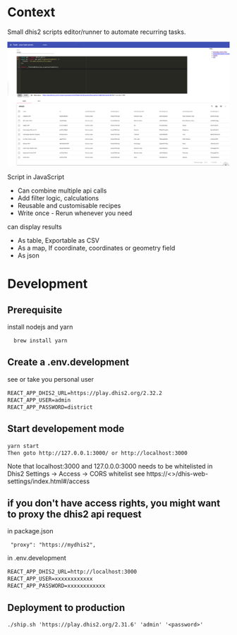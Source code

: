 
# Context

Small dhis2 scripts editor/runner to automate recurring tasks.

![](./doc/screenshot.png)

Script in JavaScript

  - Can combine multiple api calls
  - Add filter logic, calculations
  - Reusable and customisable recipes
  - Write once - Rerun whenever you need

can display results

- As table, Exportable as CSV
- As a map, If coordinate, coordinates or geometry field
- As json

# Development
## Prerequisite

install nodejs and yarn

```
  brew install yarn
```

## Create a .env.development

see
or take you personal user

```
REACT_APP_DHIS2_URL=https://play.dhis2.org/2.32.2
REACT_APP_USER=admin
REACT_APP_PASSWORD=district
```

## Start developement mode

```
yarn start
Then goto http://127.0.0.1:3000/ or http://localhost:3000
```

Note that localhost:3000 and 127.0.0.0:3000 needs to be whitelisted in Dhis2 Settings -> Access -> CORS whitelist
see https://<<your-dhis2>>/dhis-web-settings/index.html#/access


## if you don't have access rights, you might want to proxy the dhis2 api request

in package.json

```
 "proxy": "https://mydhis2",
```

in .env.development

```
REACT_APP_DHIS2_URL=http://localhost:3000
REACT_APP_USER=xxxxxxxxxxxx
REACT_APP_PASSWORD=xxxxxxxxxxxx
```

## Deployment to production

```
./ship.sh 'https://play.dhis2.org/2.31.6' 'admin' '<password>'
```

